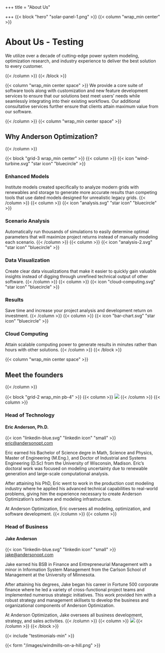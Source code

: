+++
title = "About Us"

+++
{{< block "hero" "solar-panel-1.png" >}}
{{< column "wrap_min center" >}}

# About Us - Testing

We utilize over a decade of cutting-edge power system modeling, optimization research, and industry experience to deliver the best solution to every customer.

{{< /column >}}
{{< /block >}}

{{< column "wrap_min center space" >}}
We provide a core suite of software tools along with customization and new feature development services to ensure that our solutions best meet users’ needs while seamlessly integrating into their existing workflows. Our additional consultative services further ensure that clients attain maximum value from our software.

{{< /column >}}
{{< column "wrap_min center space" >}}

## Why Anderson Optimization?

{{< /column >}}

{{< block "grid-3 wrap_min center" >}}
{{< column >}}
{{< icon "wind-turbine.svg" "star icon" "bluecircle" >}}

### Enhanced Models

Institute models created specifically to analyze modern grids with renewables and storage to generate more accurate results than competing tools that use dated models designed for unrealistic legacy grids.
{{< /column >}}
{{< column >}}
{{< icon "analysis.svg" "star icon" "bluecircle" >}}

### Scenario Analysis

Automatically run thousands of simulations to easily determine optimal parameters that will maximize project returns instead of manually modeling each scenario.
{{< /column >}}
{{< column >}}
{{< icon "analysis-2.svg" "star icon" "bluecircle" >}}

### Data Visualization

Create clear data visualizations that make it easier to quickly gain valuable insights instead of digging through unrefined technical output of other software.
{{< /column >}}
{{< column >}}
{{< icon "cloud-computing.svg" "star icon" "bluecircle" >}}

### Results

Save time and increase your project analysis and development return on investment.
{{< /column >}}
{{< column >}}
{{< icon "bar-chart.svg" "star icon" "bluecircle" >}}

### Cloud Computing

Attain scalable computing power to generate results in minutes rather than hours with other solutions.
{{< /column >}}
{{< /block >}}

{{< column "wrap_min center space" >}}

## Meet the founders

{{< /column >}}

{{< block "grid-2 wrap_min pb-4" >}}
{{< column >}}
![](/images/eric.png)
{{< /column >}}
{{< column >}}

### Head of Technology

#### Eric Anderson, Ph.D.

{{< icon "linkedin-blue.svg" "linkedin icon" "small" >}} eric@andersonopt.com

Eric earned his Bachelor of Science degre in Math, Science and Physics, Master of Engineering (M.Eng.), and Doctor of Industrial and Systems Engineering (D.Sc) from the University of Wisconsin, Madison. Eric’s doctoral work was focused on modeling uncertainty due to renewable generation and large-scale computational analysis.

After attaining his PhD, Eric went to work in the production cost modeling industry where he applied his advanced technical capabilities to real-world problems, giving him the experience necessary to create Anderson Optimization’s software and modeling infrastructure.

At Anderson Optimization, Eric oversees all modeling, optimization, and software development.
{{< /column >}}
{{< column >}}

### Head of Business

#### Jake Anderson

{{< icon "linkedin-blue.svg" "linkedin icon" "small" >}} jake@andersonopt.com

Jake earned his BSB in Finance and Entrepreneurial Management with a minor in Information System Management from the Carlson School of Management at the University of Minnesota.

After attaining his degrees, Jake began his career in Fortune 500 corporate finance where he led a variety of cross-functional project teams and implemented numerous strategic initiatives. This work provided him with a robust strategy and management skillsets to develop the business and organizational components of Anderson Optimization.

At Anderson Optimization, Jake oversees all business development, strategy, and sales activities.
{{< /column >}}
{{< column >}}
![](/images/eric-1.png)
{{< /column >}}
{{< /block >}}

{{< include "testimonials-min" >}}

{{< form "/images/windmills-on-a-hill.png" >}}